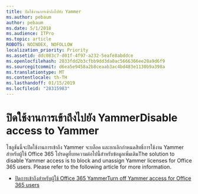 ```yaml
---
title: ปิดใช้งานการเข้าถึงไปยัง Yammer
ms.author: pebaum
author: pebaum
ms.date: 5/1/2018
ms.audience: ITPro
ms.topic: article
ROBOTS: NOINDEX, NOFOLLOW
localization_priority: Priority
ms.assetid: ddc083c7-d01f-4f97-a232-5eafe8abddce
ms.openlocfilehash: 2033fdd2b3cfbb9dd3da0ac5666366ee28a9d6f9
ms.sourcegitcommit: d6ea5e9458a2b8ceaab3ac4bd483e1130b9a398a
ms.translationtype: MT
ms.contentlocale: th-TH
ms.lasthandoff: 01/15/2019
ms.locfileid: "28315983"
---
```

# <a name="disable-access-to-yammer"></a><span data-ttu-id="13b08-102">ปิดใช้งานการเข้าถึงไปยัง Yammer</span><span class="sxs-lookup"><span data-stu-id="13b08-102">Disable access to Yammer</span></span>

<span data-ttu-id="13b08-p101">โซลูชันนี้จะปิดใช้งานการเข้าถึง Yammer จะบล็อค และยกเลิกกำหนดสิทธิ์การใช้งาน Yammer สำหรับผู้ใช้ Office 365 โปรดดูที่บทความต่อไปนี้สำหรับข้อมูลเพิ่มเติม</span><span class="sxs-lookup"><span data-stu-id="13b08-p101">The solution to disable Yammer access is to block and unassign Yammer licenses for Office 365 users. Please refer to the following article for more information.</span></span>
  
- [<span data-ttu-id="13b08-105">ปิดการเข้าถึงสำหรับผู้ใช้ Office 365 Yammer</span><span class="sxs-lookup"><span data-stu-id="13b08-105">Turn off Yammer access for Office 365 users</span></span>](https://support.office.com/article/1f79bfad-f713-4143-aa5d-5584985ce53a)
    

